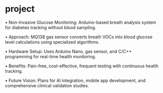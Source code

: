 # project


• Non-Invasive Glucose Monitoring: Arduino-based breath analysis system for diabetes tracking without blood sampling.

• Approach: MQ138 gas sensor converts breath VOCs into blood glucose level calculations using specialized algorithms.

• Hardware Setup: Uses Arduino Nano, gas sensor, and C/C++ programming for real-time health monitoring.

• Benefits: Pain-free, cost-effective, frequent testing with continuous health tracking.

• Future Vision: Plans for AI integration, mobile app development, and comprehensive clinical validation studies.
